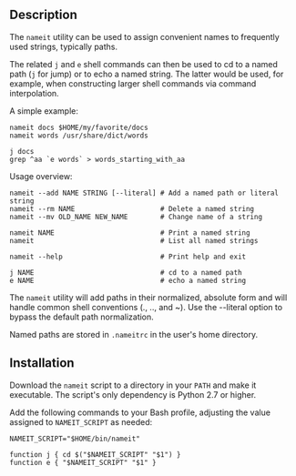 ## Description ##

The `nameit` utility can be used to assign convenient names to frequently used
strings, typically paths.

The related `j` and `e` shell commands can then be used to cd to a named path
(`j` for jump) or to echo a named string. The latter would be used, for
example, when constructing larger shell commands via command interpolation.

A simple example:

    nameit docs $HOME/my/favorite/docs
    nameit words /usr/share/dict/words

    j docs
    grep ^aa `e words` > words_starting_with_aa

Usage overview:

    nameit --add NAME STRING [--literal] # Add a named path or literal string
    nameit --rm NAME                     # Delete a named string
    nameit --mv OLD_NAME NEW_NAME        # Change name of a string

    nameit NAME                          # Print a named string
    nameit                               # List all named strings

    nameit --help                        # Print help and exit

    j NAME                               # cd to a named path
    e NAME                               # echo a named string

The `nameit` utility will add paths in their normalized, absolute form and will
handle common shell conventions (., .., and ~). Use the --literal option to
bypass the default path normalization.

Named paths are stored in `.nameitrc` in the user's home directory.

## Installation ##

Download the `nameit` script to a directory in your `PATH` and make it
executable. The script's only dependency is Python 2.7 or higher.

Add the following commands to your Bash profile, adjusting the value assigned
to `NAMEIT_SCRIPT` as needed:

    NAMEIT_SCRIPT="$HOME/bin/nameit"

    function j { cd $("$NAMEIT_SCRIPT" "$1") }
    function e { "$NAMEIT_SCRIPT" "$1" }

